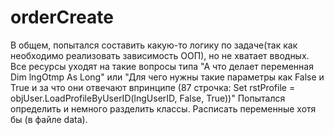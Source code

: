 # orderCreate
В общем,  попытался составить какую-то логику по задаче(так как необходимо реализовать зависимость ООП), но не хватает вводных.
Все ресурсы уходят на такие вопросы типа "А что делает переменная  Dim lngOtmp As Long" или "Для чего нужны такие параметры как False и True и за что они отвечают впринципе (87 строчка: Set rstProfile = objUser.LoadProfileByUserID(lngUserID, False, True))"
Попытался определить и немного разделить классы. Расписать переменные хотя бы (в файле data).
